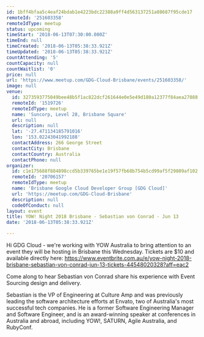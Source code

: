 ```yaml
---
id: 1bff4bfaa5c4eaf24bdab1e4223bdc22388a9ff4d563137251a08687f95cde17
remoteId: '251603358'
remoteIdType: meetup
status: upcoming
timeStart: '2018-06-13T07:30:00.000Z'
timeEnd: null
timeCreated: '2018-06-13T05:38:33.921Z'
timeUpdated: '2018-06-13T05:38:33.921Z'
countAttending: '5'
countCapacity: null
countWaitlist: '0'
price: null
url: 'https://www.meetup.com/GDG-Cloud-Brisbane/events/251603358/'
image: null
venue:
  id: 3273593775049bee48b5f1ac822dcf261644e0e5e49d180a12377f84aea27088
  remoteId: '1519726'
  remoteIdType: meetup
  name: 'Suncorp, Level 28, Brisbane Square'
  url: null
  description: null
  lat: '-27.471134185791016'
  lon: '153.02243041992188'
  contactAddress: 266 George Street
  contactCity: Brisbane
  contactCountry: Australia
  contactPhone: null
organizer:
  id: c1e175688f884898ccd5b339765be1e19f57fb68b754b5cd99af5f29809af102
  remoteId: '20706157'
  remoteIdType: meetup
  name: 'Brisbane Google Cloud Developer Group [GDG Cloud]'
  url: 'https://meetup.com/GDG-Cloud-Brisbane'
  description: null
  codeOfConduct: null
layout: event
title: YOW! Night 2018 Brisbane - Sebastian von Conrad - Jun 13
date: '2018-06-13T05:38:33.921Z'

---
```

<p>Hi GDG Cloud - we're working with YOW Australia to bring attention to an event they will be hosting in Brisbane this Wednesday. Tickets are $10 and available directly here: <a href="https://www.eventbrite.com.au/e/yow-night-2018-brisbane-sebastian-von-conrad-jun-13-tickets-44548020328?aff=eac2" class="linkified">https://www.eventbrite.com.au/e/yow-night-2018-brisbane-sebastian-von-conrad-jun-13-tickets-44548020328?aff=eac2</a></p> <p>Come along to hear Sebastian von Conrad share his experience with Event Sourcing design and delivery.</p> <p>Sebastian is the VP of Engineering at Culture Amp and was previously leading the software architecture efforts at Envato, two of Australia's most successful tech companies. He is a former Software Engineering Manager and Software Engineer, and is an award-winning speaker at conferences in Australia and abroad, including YOW!, SATURN, Agile Australia, and RubyConf.</p>
